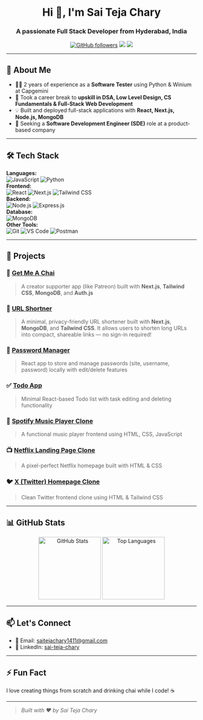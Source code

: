 <h1 align="center">Hi 👋, I'm Sai Teja Chary</h1>
<h3 align="center">A passionate Full Stack Developer from Hyderabad, India</h3>

<p align="center">
  <a href="https://github.com/sai-teja-chary"><img src="https://img.shields.io/github/followers/sai-teja-chary?label=Follow&style=social" alt="GitHub followers"></a>
  <a href="mailto:saitejachary1411@gmail.com"><img src="https://img.shields.io/badge/Email-saitejachary1411@gmail.com-blue?style=flat-square&logo=gmail"></a>
  <a href="https://linkedin.com/in/sai-teja-chary"><img src="https://img.shields.io/badge/LinkedIn-sai--teja--chary-blue?style=flat-square&logo=linkedin"></a>
</p>

---

## 💼 About Me

- 🧑‍💻 2 years of experience as a **Software Tester** using Python & Winium at Capgemini  
- 🔁 Took a career break to **upskill in DSA, Low Level Design, CS Fundamentals & Full-Stack Web Development**
- 💡 Built and deployed full-stack applications with **React, Next.js, Node.js, MongoDB**
- 🎯 Seeking a **Software Development Engineer (SDE)** role at a product-based company

---

## 🛠️ Tech Stack

**Languages:**  
![JavaScript](https://img.shields.io/badge/-JavaScript-F7DF1E?logo=javascript&logoColor=black&style=flat) ![Python](https://img.shields.io/badge/-Python-3776AB?logo=python&logoColor=white&style=flat)  
**Frontend:**  
![React](https://img.shields.io/badge/-React-61DAFB?logo=react&logoColor=black&style=flat) ![Next.js](https://img.shields.io/badge/-Next.js-000000?logo=next.js&logoColor=white&style=flat) ![Tailwind CSS](https://img.shields.io/badge/-TailwindCSS-38B2AC?logo=tailwind-css&logoColor=white&style=flat)  
**Backend:**  
![Node.js](https://img.shields.io/badge/-Node.js-339933?logo=node.js&logoColor=white&style=flat) ![Express.js](https://img.shields.io/badge/-Express.js-000000?logo=express&logoColor=white&style=flat)  
**Database:**  
![MongoDB](https://img.shields.io/badge/-MongoDB-47A248?logo=mongodb&logoColor=white&style=flat)  
**Other Tools:**  
![Git](https://img.shields.io/badge/-Git-F05032?logo=git&logoColor=white&style=flat) ![VS Code](https://img.shields.io/badge/-VSCode-007ACC?logo=visual-studio-code&logoColor=white&style=flat) ![Postman](https://img.shields.io/badge/-Postman-FF6C37?logo=postman&logoColor=white&style=flat)

---

## 🌱 Projects

### 🧋 [Get Me A Chai](https://sendmechai.vercel.app)
> A creator supporter app (like Patreon) built with **Next.js**, **Tailwind CSS**, **MongoDB**, and **Auth.js**

### 🔗 [URL Shortner](https://linkbits.vercel.app)
> A minimal, privacy-friendly URL shortener built with **Next.js**, **MongoDB**, and **Tailwind CSS**. It allows users to shorten long URLs into compact, shareable links — no sign-in required!

### 🔐 [Password Manager](https://savepasswords.netlify.app)
> React app to store and manage passwords (site, username, password) locally with edit/delete features

### ✅ [Todo App](https://usetodoodle.netlify.app)
> Minimal React-based Todo list with task editing and deleting functionality

### 🎵 [Spotify Music Player Clone](https://closespotify.netlify.app)
> A functional music player frontend using HTML, CSS, JavaScript

### 📺 [Netflix Landing Page Clone](https://netfixl.netlify.app)
> A pixel-perfect Netflix homepage built with HTML & CSS

### 🐦 [X (Twitter) Homepage Clone](https://tweeplex.netlify.app)
> Clean Twitter frontend clone using HTML & Tailwind CSS

---

## 📊 GitHub Stats

<p align="center">
  <img src="https://github-readme-stats.vercel.app/api?username=sai-teja-chary&show_icons=true&theme=radical" alt="GitHub Stats" height="165">
  <img src="https://github-readme-stats.vercel.app/api/top-langs/?username=sai-teja-chary&layout=compact&theme=radical" alt="Top Languages" height="165">
</p>

---

## 📫 Let's Connect

- 📧 Email: [saitejachary1411@gmail.com](mailto:saitejachary1411@gmail.com)
- 💼 LinkedIn: [sai-teja-chary](https://linkedin.com/in/sai-teja-chary)

---

## ⚡ Fun Fact

I love creating things from scratch and drinking chai while I code! ☕

---

> *Built with ❤️ by Sai Teja Chary*
